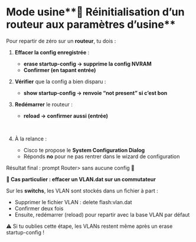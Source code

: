 # Mode usine**🧨 Réinitialisation d’un routeur aux paramètres d’usine**

Pour repartir de zéro sur un **routeur**, tu dois :

1.  **Effacer la config enregistrée** :

    - **erase startup-config → supprime la config NVRAM**
    - **Confirmer (en tapant entrée)**

2.  **Vérifier** que la config a bien disparu :

    - **show startup-config → renvoie “not present” si c’est bon**

3.  **Redémarrer** le routeur :

    - **reload → confirmer aussi (entrée)**

&nbsp;

4.  À la relance :

    - Cisco te propose le **System Configuration Dialog**
    - Réponds **no** pour ne pas rentrer dans le wizard de configuration

Résultat final : prompt Router> sans aucune config 🎉



**🧹 Cas particulier : effacer un VLAN.dat sur un commutateur**

Sur les **switchs**, les VLAN sont stockés dans un fichier à part :

- Supprimer le fichier VLAN : delete flash:vlan.dat
- Confirmer deux fois
- Ensuite, redémarrer (reload) pour repartir avec la base VLAN par défaut

⚠️ Si tu oublies cette étape, les VLANs restent même après un erase startup-config !
